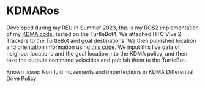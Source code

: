 # KDMARos
Developed during my REU in Summer 2023, this is my ROS2 implementation of my [KDMA code]([url](https://github.com/SumanthPandiri/KDMA)), tested on the TurtleBot4. We attached HTC Vive 2 Trackers to the TurtleBot and goal destinations. We then published location and orientation information using [this code]([url](https://github.com/ydhadix/vivetracker_ros)). We input this live data of neighbor locations and the goal location into the KDMA policy, and then take the outputs command velocities and publish them to the TurtleBot. 

Known issue: Nonfluid movements and imperfections in KDMA Differential Drive Policy
